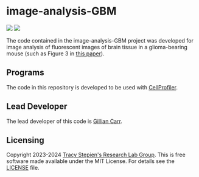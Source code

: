 # image-analysis-GBM

<a href="https://github.com/stepien-lab/image-analysis-GBM/"><img src="https://img.shields.io/badge/GitHub-stepien--lab/image--analysis--GBM-blue" /></a>  <a href="LICENSE"><img src="https://img.shields.io/badge/license-MIT-blue.svg" /></a>

The code contained in the image-analysis-GBM project was developed for image analysis of fluorescent images of brain tissue in a glioma-bearing mouse (such as Figure 3 in [this paper](https://doi.org/10.1007/s00285-023-02027-y)).

## Programs
The code in this repository is developed to be used with [CellProfiler](https://cellprofiler.org).

## Lead Developer
The lead developer of this code is [Gillian Carr](https://github.com/gilliancarr).

## Licensing
Copyright 2023-2024 [Tracy Stepien's Research Lab Group](https://github.com/stepien-lab/). This is free software made available under the MIT License. For details see the [LICENSE](LICENSE) file.
